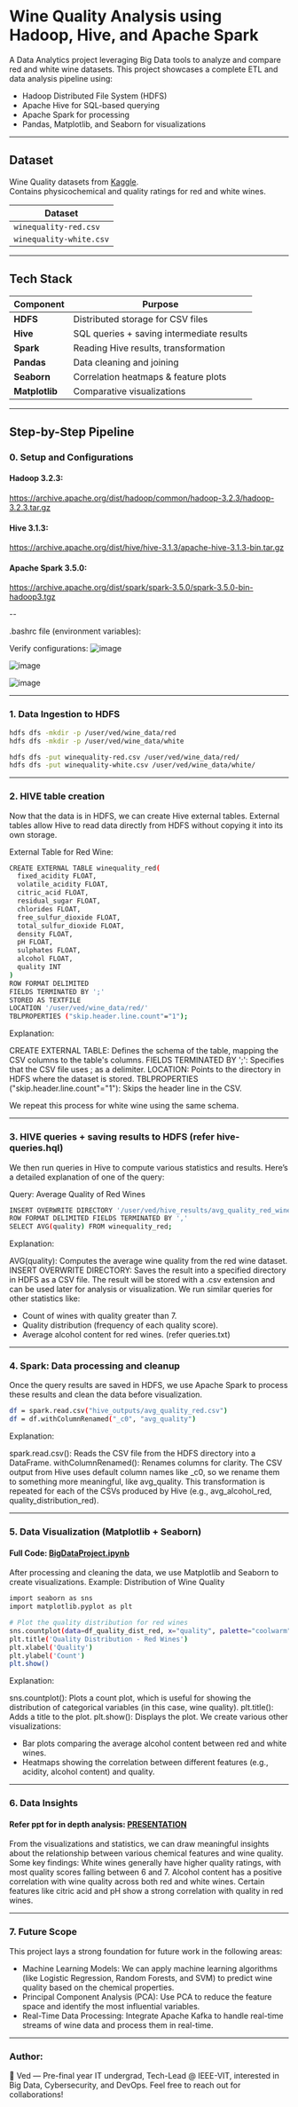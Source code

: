 
# Wine Quality Analysis using Hadoop, Hive, and Apache Spark

A Data Analytics project leveraging Big Data tools to analyze and compare red and white wine datasets. This project showcases a complete ETL and data analysis pipeline using:

- Hadoop Distributed File System (HDFS)
- Apache Hive for SQL-based querying
- Apache Spark for processing
- Pandas, Matplotlib, and Seaborn for visualizations

---

## Dataset

Wine Quality datasets from [Kaggle](https://www.kaggle.com/datasets/rajyellow46/wine-quality).  
Contains physicochemical and quality ratings for red and white wines.

| Dataset                |
|------------------------|
| `winequality-red.csv`  | 
| `winequality-white.csv`| 

---

## Tech Stack

| Component     | Purpose                             |
|---------------|-------------------------------------|
| **HDFS**      | Distributed storage for CSV files   |
| **Hive**      | SQL queries + saving intermediate results |
| **Spark**     | Reading Hive results, transformation |
| **Pandas**    | Data cleaning and joining           |
| **Seaborn**   | Correlation heatmaps & feature plots|
| **Matplotlib**| Comparative visualizations          |

---

## Step-by-Step Pipeline


### 0. Setup and Configurations

#### Hadoop 3.2.3: 
https://archive.apache.org/dist/hadoop/common/hadoop-3.2.3/hadoop-3.2.3.tar.gz

#### Hive 3.1.3:
https://archive.apache.org/dist/hive/hive-3.1.3/apache-hive-3.1.3-bin.tar.gz

#### Apache Spark 3.5.0:
https://archive.apache.org/dist/spark/spark-3.5.0/spark-3.5.0-bin-hadoop3.tgz

-- 

.bashrc file (environment variables):


Verify configurations:
![image](https://github.com/user-attachments/assets/c0b99b97-7c93-4689-9a2b-e35b0b38d0c2)

![image](https://github.com/user-attachments/assets/bb3f21c7-0905-4cac-8dc0-802971410791)

![image](https://github.com/user-attachments/assets/9a024cd1-1838-499c-afe6-acd8d3390943)

---

### 1. Data Ingestion to HDFS

```bash
hdfs dfs -mkdir -p /user/ved/wine_data/red
hdfs dfs -mkdir -p /user/ved/wine_data/white

hdfs dfs -put winequality-red.csv /user/ved/wine_data/red/
hdfs dfs -put winequality-white.csv /user/ved/wine_data/white/
```


---
### 2. HIVE table creation

Now that the data is in HDFS, we can create Hive external tables. External tables allow Hive to read data directly from HDFS without copying it into its own storage.

External Table for Red Wine:

```bash
CREATE EXTERNAL TABLE winequality_red(
  fixed_acidity FLOAT,
  volatile_acidity FLOAT,
  citric_acid FLOAT,
  residual_sugar FLOAT,
  chlorides FLOAT,
  free_sulfur_dioxide FLOAT,
  total_sulfur_dioxide FLOAT,
  density FLOAT,
  pH FLOAT,
  sulphates FLOAT,
  alcohol FLOAT,
  quality INT
)
ROW FORMAT DELIMITED
FIELDS TERMINATED BY ';'
STORED AS TEXTFILE
LOCATION '/user/ved/wine_data/red/'
TBLPROPERTIES ("skip.header.line.count"="1");
```

Explanation:

CREATE EXTERNAL TABLE: Defines the schema of the table, mapping the CSV columns to the table's columns.
FIELDS TERMINATED BY ';': Specifies that the CSV file uses ; as a delimiter.
LOCATION: Points to the directory in HDFS where the dataset is stored.
TBLPROPERTIES ("skip.header.line.count"="1"): Skips the header line in the CSV.

We repeat this process for white wine using the same schema.

---

### 3. HIVE queries + saving results to HDFS (refer hive-queries.hql)

We then run queries in Hive to compute various statistics and results. Here’s a detailed explanation of one of the query:

Query: Average Quality of Red Wines

```bash
INSERT OVERWRITE DIRECTORY '/user/ved/hive_results/avg_quality_red_wine'
ROW FORMAT DELIMITED FIELDS TERMINATED BY ','
SELECT AVG(quality) FROM winequality_red;
```

Explanation:

AVG(quality): Computes the average wine quality from the red wine dataset.
INSERT OVERWRITE DIRECTORY: Saves the result into a specified directory in HDFS as a CSV file. The result will be stored with a .csv extension and can be used later for analysis or visualization.
We run similar queries for other statistics like:
- Count of wines with quality greater than 7.
- Quality distribution (frequency of each quality score).
- Average alcohol content for red wines.
(refer queries.txt)

---

### 4. Spark: Data processing and cleanup

Once the query results are saved in HDFS, we use Apache Spark to process these results and clean the data before visualization.

```bash
df = spark.read.csv("hive_outputs/avg_quality_red.csv")
df = df.withColumnRenamed("_c0", "avg_quality")
```

Explanation:

spark.read.csv(): Reads the CSV file from the HDFS directory into a DataFrame.
withColumnRenamed(): Renames columns for clarity. The CSV output from Hive uses default column names like _c0, so we rename them to something more meaningful, like avg_quality.
This transformation is repeated for each of the CSVs produced by Hive (e.g., avg_alcohol_red, quality_distribution_red).

---

### 5. Data Visualization (Matplotlib + Seaborn)

#### Full Code: [BigDataProject.ipynb](https://colab.research.google.com/drive/1jh1yTIE0xAsk3KrseKLrr2LsyMqIAP1f?usp=sharing)
After processing and cleaning the data, we use Matplotlib and Seaborn to create visualizations.
Example: Distribution of Wine Quality

```bash
import seaborn as sns
import matplotlib.pyplot as plt

# Plot the quality distribution for red wines
sns.countplot(data=df_quality_dist_red, x="quality", palette="coolwarm")
plt.title('Quality Distribution - Red Wines')
plt.xlabel('Quality')
plt.ylabel('Count')
plt.show()
```

Explanation:

sns.countplot(): Plots a count plot, which is useful for showing the distribution of categorical variables (in this case, wine quality).
plt.title(): Adds a title to the plot.
plt.show(): Displays the plot.
We create various other visualizations:
- Bar plots comparing the average alcohol content between red and white wines.
- Heatmaps showing the correlation between different features (e.g., acidity, alcohol content) and quality.

---

### 6. Data Insights

#### Refer ppt for in depth analysis: [PRESENTATION](https://docs.google.com/presentation/d/18TYw-3SQEVxb8KIZz0kvr0RWwLV3ZIf8VNfJO349NGE/edit?usp=sharing)
From the visualizations and statistics, we can draw meaningful insights about the relationship between various chemical features and wine quality. Some key findings:
White wines generally have higher quality ratings, with most quality scores falling between 6 and 7.
Alcohol content has a positive correlation with wine quality across both red and white wines.
Certain features like citric acid and pH show a strong correlation with quality in red wines.

---

### 7. Future Scope

This project lays a strong foundation for future work in the following areas:
- Machine Learning Models: We can apply machine learning algorithms (like Logistic Regression, Random Forests, and SVM) to predict wine quality based on the chemical properties.
- Principal Component Analysis (PCA): Use PCA to reduce the feature space and identify the most influential variables.
- Real-Time Data Processing: Integrate Apache Kafka to handle real-time streams of wine data and process them in real-time.

---

### Author:
👤 Ved — Pre-final year IT undergrad, Tech-Lead @ IEEE-VIT, interested in Big Data, Cybersecurity, and DevOps.
Feel free to reach out for collaborations!
